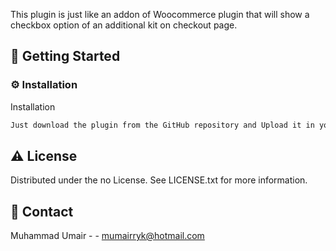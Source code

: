 This plugin is just like an addon of Woocommerce plugin that will show a checkbox option of an additional kit on checkout page.

## :toolbox: Getting Started

### :gear: Installation

Installation
```bash
Just download the plugin from the GitHub repository and Upload it in your WordPress plugin directory
```


## :warning: License

Distributed under the no License. See LICENSE.txt for more information.

## :handshake: Contact

Muhammad Umair - - mumairryk@hotmail.com
